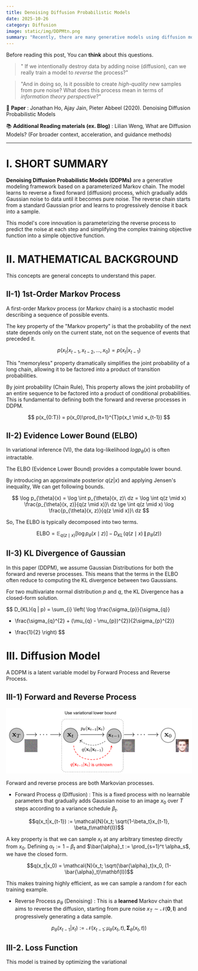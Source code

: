 ```yaml
---
title: Denoising Diffusion Probabilistic Models
date: 2025-10-26
category: Diffusion
image: static/img/DDPMtn.png
summary: "Recently, there are many generative models using diffusion model. We can study from the start of diffusion model, DDPM!"
---
```


Before reading this post, You can **think** about this questions.

> " If we intentionally destroy data by adding noise (diffusion), can we really train a model to *reverse* the process?"

> "And in doing so, Is it possible to create *high-quality* new samples from pure noise? What does this process mean in terms of *information theory perspective*?"

📓 **Paper** : Jonathan Ho, Ajay Jain, Pieter Abbeel (2020). Denoising Diffusion Probabilistic Models

📚 **Additional Reading materials (ex. Blog)** : Lilian Weng, What are Diffusion Models? (For broader context, acceleration, and guidance methods)

---

# I. SHORT SUMMARY

**Denoising Diffusion Probabilistic Models (DDPMs)** are a generative modeling framework based on a parameterized Markov chain. The model learns to reverse a fixed forward (diffusion) process, which gradually adds Gaussian noise to data until it becomes pure noise. The reverse chain starts from a standard Gaussian prior and learns to progressively denoise it back into a sample. 

This model's core innovation is parameterizing the reverse process to predict the noise at each step and simplifying the complex training objective function into a simple objective function. 


# II. MATHEMATICAL BACKGROUND 

This concepts are general concepts to understand this paper.

## II-1) 1st-Order Markov Process

A first-order Markov process (or Markov chain) is a stochastic model describing a sequence of possible events. 

The key property of the "Markov property" is that the probability of the next state depends only on the current state, not on the sequence of events that preceded it. 

$$p(x_t | x_{t-1}, x_{t-2}, ..., x_0) = p(x_t | x_{t-1})$$

This "memoryless" property dramatically simplifies the joint probability of a long chain, allowing it to be factored into a product of transition probabilities.

By joint probability (Chain Rule), This property allows the joint probability of an entire sequence to be factored into a product of conditional probabilities. This is fundamental to defining both the forward and reverse processes in DDPM.

$$
p(x_{0:T}) = p(x_0)\prod_{t=1}^{T}p(x_t \mid x_{t-1})
$$


## II-2) Evidence Lower Bound (ELBO)

In variational inference (VI), the data log-likelihood $log p_{\theta}(x)$ is often intractable.

The ELBO (Evidence Lower Bound) provides a computable lower bound. 

By introducing an approximate posterior $q(z|x)$ and applying Jensen's inequality,
We can get following bounds.

$$
\log p_{\theta}(x)
= \log \int p_{\theta}(x, z)\ dz
= \log \int q(z \mid x) \frac{p_{\theta}(x, z)}{q(z \mid x)}\ dz
\ge \int q(z \mid x) \log \frac{p_{\theta}(x, z)}{q(z \mid x)}\ dz 
$$ 


So, The ELBO is typically decomposed into two terms.


$$
\text{ELBO}
= \mathbb{E}_{q(z \mid x)} \left[ \log p_{\theta}(x \mid z) \right] - D_{KL}\!\left( q(z \mid x) \,\|\, p_{\theta}(z) \right)
$$

## II-3) KL Divergence of Gaussian

In this paper (DDPM), we assume Gaussian Distributions for both the forward and reverse processes. 
This means that the terms in the ELBO often reduce to computing the KL divergence between two Gaussians. 

For two multivariate normal distribution $p$ and $q$, the KL Divergence has a closed-form solution.

$$
D_{KL}(q \| p)
= \sum_{i} \left(
\log \frac{\sigma_{p}}{\sigma_{q}}
+ \frac{\sigma_{q}^{2} + (\mu_{q} - \mu_{p})^{2}}{2\sigma_{p}^{2}}
- \frac{1}{2}
\right)
$$


# III. Diffusion Model

A DDPM is a latent variable model by Forward Process and Reverse Process.

## III-1) Forward and Reverse Process

![Figure 1. Forward process and reverse process](static/img/DDPM/DDPM.png)

Forward and reverse process are both Markovian processes.

- Forward Process $q$ (Diffusion) : This is a fixed process with no learnable parameters that gradually adds Gaussian noise to an image $x_0$ over $T$ steps according to a variance schedule $\beta_t$.

$$q(x_t|x_{t-1}) := \mathcal{N}(x_t; \sqrt{1-\beta_t}x_{t-1}, \beta_t\mathbf{I})$$

A key property is that we can sample $x_t$ at any arbitrary timestep directly from $x_0$. Defining $\alpha_t := 1 - \beta_t$ and $\bar{\alpha}_t := \prod_{s=1}^t \alpha_s$, we have the closed form.

$$q(x_t|x_0) = \mathcal{N}(x_t; \sqrt{\bar{\alpha}_t}x_0, (1-\bar{\alpha}_t)\mathbf{I})$$ 

 This makes training highly efficient, as we can sample a random $t$ for each training example.

- Reverse Process $p_\theta$ (Denoising) : This is a **learned** Markov chain that aims to reverse the diffusion, starting from pure noise $x_T \sim \mathcal{N}(\mathbf{0}, \mathbf{I})$ and progressively generating a data sample.
    
 $$p_\theta(x_{t-1}|x_t) := \mathcal{N}(x_{t-1}; \mu_\theta(x_t, t), \mathbf{\Sigma}_\theta(x_t, t))$$
 
 
## III-2. Loss Function

This model is trained by optimizing the variational 




